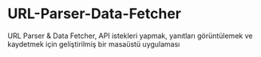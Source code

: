 # URL-Parser-Data-Fetcher
URL Parser &amp; Data Fetcher, API istekleri yapmak, yanıtları görüntülemek ve kaydetmek için geliştirilmiş bir masaüstü uygulaması
